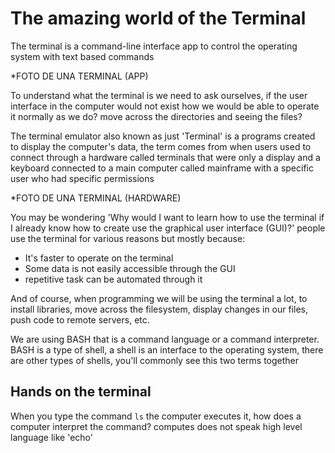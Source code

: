 # The amazing world of the Terminal

The terminal is a command-line interface app to control the operating system with text based commands

*FOTO DE UNA TERMINAL (APP)

To understand what the terminal is we need to ask ourselves, if the user interface in the computer would not exist how we would be able to operate it normally as we do? move across the directories and seeing the files? 

The terminal emulator also known as just 'Terminal' is a programs created to display the computer's data, the term comes from when users used to connect through a hardware called terminals that were only a display and a keyboard connected to a main computer called mainframe with a specific user who had specific permissions

*FOTO DE UNA TERMINAL (HARDWARE)

You may be wondering 'Why would I want to learn how to use the terminal if I already know how to create use the graphical user interface (GUI)?' people use the terminal for various reasons but mostly because:
- It's faster to operate on the terminal
- Some data is not easily accessible through the GUI
- repetitive task can be automated through it

And of course, when programming we will be using the terminal a lot, to install libraries, move across the filesystem, display changes in our files, push code to remote servers, etc.

We are using BASH that is a command language or a command interpreter. BASH is a type of shell, a shell is an interface to the operating system, there are other types of shells, you'll commonly see this two terms together

## Hands on the terminal

When you type the command `ls` the computer executes it, how does a computer interpret the command? computes does not speak high level language like 'echo' 

